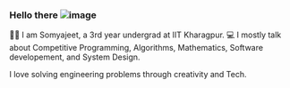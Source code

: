 ### Hello there ![image](https://github.com/coderSomya/coderSomya/assets/98840655/11b26afb-77db-448c-80e2-458fb5462c3a)


👨‍🎓 I am Somyajeet, a 3rd year undergrad at IIT Kharagpur.
💻 I mostly talk about Competitive Programming, Algorithms, Mathematics, Software developement, and System Design.

I love solving engineering problems through creativity and Tech.

